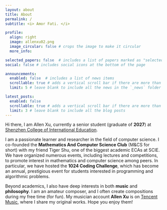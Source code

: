 ```yaml
---
layout: about
title: About
permalink: /
subtitle: <i> Amor Fati. </i>

profile:
  align: right
  image: allenxu02.png
  image_circular: false # crops the image to make it circular
  more_info:

selected_papers: false  # includes a list of papers marked as "selected={true}"
social: false # includes social icons at the bottom of the page

announcements:
  enabled: false  # includes a list of news items
  scrollable: true # adds a vertical scroll bar if there are more than 3 news items
  limit: 5 # leave blank to include all the news in the `_news` folder

latest_posts:
  enabled: false
  scrollable: true # adds a vertical scroll bar if there are more than 3 new posts items
  limit: 3 # leave blank to include all the blog posts
---
```


Hi there, I am Allen Xu, currently a senior student (graduate of **2027**) at [Shenzhen College of International Education](https://scie.com.cn/).

I am a passionate learner and researcher in the field of computer science. I co-founded the **Mathematics And Computer Science Club** (M&CS for short) with my friend Tiger Shu, one of the biggest academic ECAs at SCIE. 
We have organized numerous events, including lectures and competitions, to promote interest in mathematics and computer science among peers. 
In particular, we have hosted the **1024 Coding Challenge**, which has become an annual, prestigious event for students interested in programming and algorithmic problems.

Beyond academics, I also have deep interests in both **music** and **philosophy**. I am an amateur composer, and I often create compositions during my free time (for fun). 
My musician account **Allen Xu** is on [Tencent Music](https://y.qq.com/n/ryqq/singer/001KW0bV14rcka), where I share my original works. Hope you enjoy them!